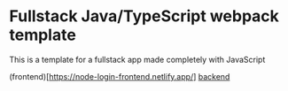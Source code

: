 # Fullstack Java/TypeScript webpack template

This is a template for a fullstack app made completely with JavaScript

(frontend)[https://node-login-frontend.netlify.app/]
[backend](https://postgres-node-login.herokuapp.com/)
